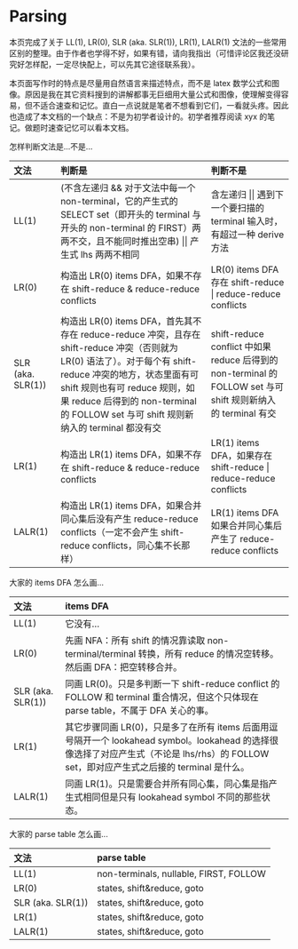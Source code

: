 # Parsing

本页完成了关于 LL(1), LR(0), SLR (aka. SLR(1)), LR(1), LALR(1) 文法的一些常用区别的整理。由于作者也学得不好，如果有错，请向我指出（可惜评论区我还没研究好怎样配，一定尽快配上，可以先其它途径联系我）。

本页面写作时的特点是尽量用自然语言来描述特点，而不是 latex 数学公式和图像。原因是我在其它资料搜到的讲解都事无巨细用大量公式和图像，使理解变得容易，但不适合速查和记忆。直白一点说就是笔者不想看到它们，一看就头疼。因此也造成了本文档的一个缺点：不是为初学者设计的。初学者推荐阅读 xyx 的笔记。做题时速查记忆可以看本文档。

怎样判断文法是...不是...

| 文法 | 判断是 | 判断不是 |
| :-- | :-- | :-- |
| LL(1) | (不含左递归 && 对于文法中每一个 non-terminal，它的产生式的 SELECT set（即开头的 terminal 与开头的 non-terminal 的 FIRST）两两不交，且不能同时推出空串) \|\| 产生式 lhs 两两不相同 | 含左递归 \|\| 遇到下一个要扫描的 terminal 输入时，有超过一种 derive 方法 |
| LR(0) | 构造出 LR(0) items DFA，如果不存在 shift-reduce & reduce-reduce conflicts | LR(0) items DFA 存在 shift-reduce \| reduce-reduce conflicts |
| SLR (aka. SLR(1)) | 构造出 LR(0) items DFA，首先其不存在 reduce-reduce 冲突，且存在 shift-reduce 冲突（否则就为 LR(0) 语法了）。对于每个有 shift-reduce 冲突的地方，状态里面有可 shift 规则也有可 reduce 规则，如果 reduce 后得到的 non-terminal 的 FOLLOW set 与可 shift 规则新纳入的 terminal 都没有交 | shift-reduce conflict 中如果 reduce 后得到的 non-terminal 的 FOLLOW set 与可 shift 规则新纳入的 terminal 有交 |
| LR(1) | 构造出 LR(1) items DFA，如果不存在 shift-reduce & reduce-reduce conflicts | LR(1) items DFA，如果存在 shift-reduce \| reduce-reduce conflicts |
| LALR(1) | 构造出 LR(1) items DFA，如果合并同心集后没有产生 reduce-reduce conflicts（一定不会产生 shift-reduce conflicts，同心集不长那样） | LR(1) items DFA 如果合并同心集后产生了 reduce-reduce conflicts |

大家的 items DFA 怎么画...

| 文法 | items DFA |
| :-- | :-- |
| LL(1) | 它没有… | 
| LR(0) | 先画 NFA：所有 shift 的情况靠读取 non-terminal/terminal 转换，所有 reduce 的情况空转移。然后画 DFA：把空转移合并。 | 
| SLR (aka. SLR(1)) | 同画 LR(0)。只是多判断一下 shift-reduce conflict 的 FOLLOW 和 terminal 重合情况，但这个只体现在 parse table，不属于 DFA 关心的事。 | 
| LR(1) | 其它步骤同画 LR(0)，只是多了在所有 items 后面用逗号隔开一个 lookahead symbol。lookahead 的选择很像选择了对应产生式（不论是 lhs/rhs）的 FOLLOW set，即对应产生式之后接的 terminal 是什么。 | 
| LALR(1) | 同画 LR(1)。只是需要合并所有同心集，同心集是指产生式相同但是只有 lookahead symbol 不同的那些状态。 | 

大家的 parse table 怎么画...

| 文法 | parse table |
| :-- | :-- |
| LL(1) | non-terminals, nullable, FIRST, FOLLOW | 
| LR(0) | states, shift&reduce, goto | 
| SLR (aka. SLR(1)) | states, shift&reduce, goto | 
| LR(1) | states, shift&reduce, goto | 
| LALR(1) | states, shift&reduce, goto | 